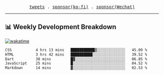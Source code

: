 <p align="center">
  <samp>
    <a href="https://twitter.com/everfu8">tweets</a> .
    <a href="https://ko-fi.com/everfu">sponsor(ko-fi)</a> . 
    <a href="https://s3.qjqq.cn/47/663742bac8e52.webp!color">sponsor(Wechat)</a>
  </samp>
</p>

---

## 📊 Weekly Development Breakdown

[![wakatime](https://wakatime.com/badge/user/0fcef314-a9cd-4509-9880-5cdb2158a775.svg)](https://wakatime.com/@0fcef314-a9cd-4509-9880-5cdb2158a775)

<!--START_SECTION:waka-->

```txt
CSS           4 hrs 13 mins   ███████████▒░░░░░░░░░░░░░   45.09 %
HTML          3 hrs 42 mins   ██████████░░░░░░░░░░░░░░░   39.52 %
Dart          38 mins         █▓░░░░░░░░░░░░░░░░░░░░░░░   06.85 %
JavaScript    25 mins         █░░░░░░░░░░░░░░░░░░░░░░░░   04.52 %
Markdown      14 mins         ▓░░░░░░░░░░░░░░░░░░░░░░░░   02.53 %
```

<!--END_SECTION:waka-->